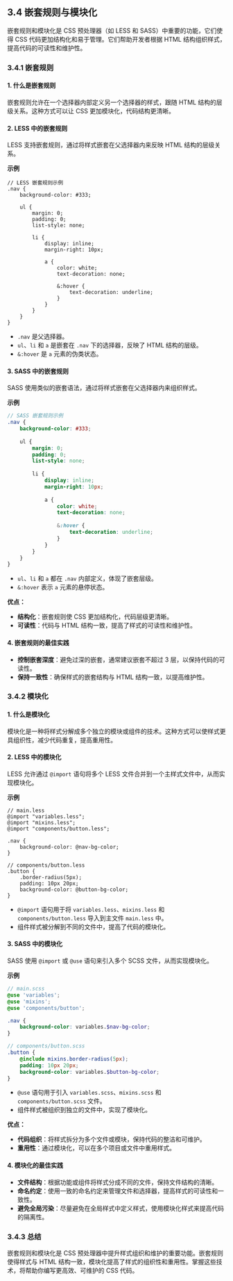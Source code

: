 ## 3.4 嵌套规则与模块化

嵌套规则和模块化是 CSS 预处理器（如 LESS 和 SASS）中重要的功能，它们使得 CSS 代码更加结构化和易于管理。它们帮助开发者根据 HTML 结构组织样式，提高代码的可读性和维护性。

### 3.4.1 嵌套规则

#### **1. 什么是嵌套规则**

嵌套规则允许在一个选择器内部定义另一个选择器的样式，跟随 HTML 结构的层级关系。这种方式可以让 CSS 更加模块化，代码结构更清晰。

#### **2. LESS 中的嵌套规则**

LESS 支持嵌套规则，通过将样式嵌套在父选择器内来反映 HTML 结构的层级关系。

**示例**

```less
// LESS 嵌套规则示例
.nav {
    background-color: #333;
    
    ul {
        margin: 0;
        padding: 0;
        list-style: none;
        
        li {
            display: inline;
            margin-right: 10px;
            
            a {
                color: white;
                text-decoration: none;
                
                &:hover {
                    text-decoration: underline;
                }
            }
        }
    }
}
```

- `.nav` 是父选择器。
- `ul`、`li` 和 `a` 是嵌套在 `.nav` 下的选择器，反映了 HTML 结构的层级。
- `&:hover` 是 `a` 元素的伪类状态。

#### **3. SASS 中的嵌套规则**

SASS 使用类似的嵌套语法，通过将样式嵌套在父选择器内来组织样式。

**示例**

```scss
// SASS 嵌套规则示例
.nav {
    background-color: #333;
    
    ul {
        margin: 0;
        padding: 0;
        list-style: none;
        
        li {
            display: inline;
            margin-right: 10px;
            
            a {
                color: white;
                text-decoration: none;
                
                &:hover {
                    text-decoration: underline;
                }
            }
        }
    }
}
```

- `ul`、`li` 和 `a` 都在 `.nav` 内部定义，体现了嵌套层级。
- `&:hover` 表示 `a` 元素的悬停状态。

**优点：**
- **结构化**：嵌套规则使 CSS 更加结构化，代码层级更清晰。
- **可读性**：代码与 HTML 结构一致，提高了样式的可读性和维护性。

#### **4. 嵌套规则的最佳实践**

- **控制嵌套深度**：避免过深的嵌套，通常建议嵌套不超过 3 层，以保持代码的可读性。
- **保持一致性**：确保样式的嵌套结构与 HTML 结构一致，以提高维护性。

### 3.4.2 模块化

#### **1. 什么是模块化**

模块化是一种将样式分解成多个独立的模块或组件的技术。这种方式可以使样式更具组织性，减少代码重复，提高重用性。

#### **2. LESS 中的模块化**

LESS 允许通过 `@import` 语句将多个 LESS 文件合并到一个主样式文件中，从而实现模块化。

**示例**

```less
// main.less
@import "variables.less";
@import "mixins.less";
@import "components/button.less";

.nav {
    background-color: @nav-bg-color;
}

// components/button.less
.button {
    .border-radius(5px);
    padding: 10px 20px;
    background-color: @button-bg-color;
}
```

- `@import` 语句用于将 `variables.less`、`mixins.less` 和 `components/button.less` 导入到主文件 `main.less` 中。
- 组件样式被分解到不同的文件中，提高了代码的模块化。

#### **3. SASS 中的模块化**

SASS 使用 `@import` 或 `@use` 语句来引入多个 SCSS 文件，从而实现模块化。

**示例**

```scss
// main.scss
@use 'variables';
@use 'mixins';
@use 'components/button';

.nav {
    background-color: variables.$nav-bg-color;
}

// components/button.scss
.button {
    @include mixins.border-radius(5px);
    padding: 10px 20px;
    background-color: variables.$button-bg-color;
}
```

- `@use` 语句用于引入 `variables.scss`、`mixins.scss` 和 `components/button.scss` 文件。
- 组件样式被组织到独立的文件中，实现了模块化。

**优点：**
- **代码组织**：将样式拆分为多个文件或模块，保持代码的整洁和可维护。
- **重用性**：通过模块化，可以在多个项目或文件中重用样式。

#### **4. 模块化的最佳实践**

- **文件结构**：根据功能或组件将样式分成不同的文件，保持文件结构的清晰。
- **命名约定**：使用一致的命名约定来管理文件和选择器，提高样式的可读性和一致性。
- **避免全局污染**：尽量避免在全局样式中定义样式，使用模块化样式来提高代码的隔离性。

### 3.4.3 总结

嵌套规则和模块化是 CSS 预处理器中提升样式组织和维护的重要功能。嵌套规则使得样式与 HTML 结构一致，模块化提高了样式的组织性和重用性。掌握这些技术，将帮助你编写更高效、可维护的 CSS 代码。